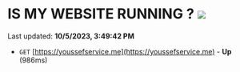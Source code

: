 # IS MY WEBSITE RUNNING ? [![](https://img.shields.io/static/v1?label=Sponsor&message=%E2%9D%A4&logo=GitHub&color=%23fe8e86)](https://github.com/sponsors/<username>)

Last updated: **10/5/2023, 3:49:42 PM**

- `GET` [https://youssefservice.me](https://youssefservice.me) - **Up** (986ms)
